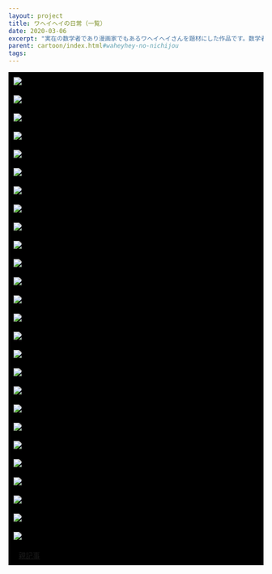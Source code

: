 ```yaml
---
layout: project
title: ワヘイヘイの日常（一覧）
date: 2020-03-06
excerpt: "実在の数学者であり漫画家でもあるワヘイヘイさんを題材にした作品です。数学者の日常を描きました。"
parent: cartoon/index.html#waheyhey-no-nichijou
tags: 
---
```


<div style="background-color:black">
<div style="padding : 10px">
  <img src="{{ site.img }}/waheyhey-no-nichijou/1.png">
</div>
<div style="padding : 10px">
  <img src="{{ site.img }}/waheyhey-no-nichijou/2.png">
</div>
<div style="padding : 10px">
  <img src="{{ site.img }}/waheyhey-no-nichijou/3.png">
</div>
<div style="padding : 10px">
  <img src="{{ site.img }}/waheyhey-no-nichijou/4.png">
</div>
<div style="padding : 10px">
  <img src="{{ site.img }}/waheyhey-no-nichijou/5.png">
</div>
<div style="padding : 10px">
  <img src="{{ site.img }}/waheyhey-no-nichijou/6.png">
</div>
<div style="padding : 10px">
  <img src="{{ site.img }}/waheyhey-no-nichijou/7.png">
</div>
<div style="padding : 10px">
  <img src="{{ site.img }}/waheyhey-no-nichijou/8.png">
</div>
<div style="padding : 10px">
  <img src="{{ site.img }}/waheyhey-no-nichijou/9.png">
</div>
<div style="padding : 10px">
  <img src="{{ site.img }}/waheyhey-no-nichijou/10.png">
</div>
<div style="padding : 10px">
  <img src="{{ site.img }}/waheyhey-no-nichijou/11.png">
</div>
<div style="padding : 10px">
  <img src="{{ site.img }}/waheyhey-no-nichijou/12.png">
</div>
<div style="padding : 10px">
  <img src="{{ site.img }}/waheyhey-no-nichijou/13.png">
</div>
<div style="padding : 10px">
  <img src="{{ site.img }}/waheyhey-no-nichijou/14.png">
</div>
<div style="padding : 10px">
  <img src="{{ site.img }}/waheyhey-no-nichijou/15.png">
</div>
<div style="padding : 10px">
  <img src="{{ site.img }}/waheyhey-no-nichijou/16.png">
</div>
<div style="padding : 10px">
  <img src="{{ site.img }}/waheyhey-no-nichijou/17.png">
</div>
<div style="padding : 10px">
  <img src="{{ site.img }}/waheyhey-no-nichijou/18.png">
</div>
<div style="padding : 10px">
  <img src="{{ site.img }}/waheyhey-no-nichijou/19.png">
</div>
<div style="padding : 10px">
  <img src="{{ site.img }}/waheyhey-no-nichijou/20.png">
</div>
<div style="padding : 10px">
  <img src="{{ site.img }}/waheyhey-no-nichijou/21.png">
</div>
<div style="padding : 10px">
  <img src="{{ site.img }}/waheyhey-no-nichijou/22.png">
</div>
<div style="padding : 10px">
  <img src="{{ site.img }}/waheyhey-no-nichijou/23.png">
</div>
<div style="padding : 10px">
  <img src="{{ site.img }}/waheyhey-no-nichijou/24.png">
</div>
<div style="padding : 10px">
  <img src="{{ site.img }}/waheyhey-no-nichijou/25.png">
</div>
<div style="padding : 10px">
  <img src="{{ site.img }}/waheyhey-no-nichijou/26.png">
</div>
<div style="padding : 10px" class="center">
    <span style="padding : 10px" class="center">
        <a class="btn zoombtn" href="{{ site.url }}/{{ page.parent }}">
            親記事
        </a>
    </span>
</div>
</div>
